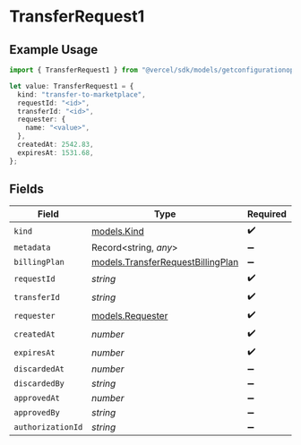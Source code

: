 # TransferRequest1

## Example Usage

```typescript
import { TransferRequest1 } from "@vercel/sdk/models/getconfigurationop.js";

let value: TransferRequest1 = {
  kind: "transfer-to-marketplace",
  requestId: "<id>",
  transferId: "<id>",
  requester: {
    name: "<value>",
  },
  createdAt: 2542.83,
  expiresAt: 1531.68,
};
```

## Fields

| Field                                                                        | Type                                                                         | Required                                                                     | Description                                                                  |
| ---------------------------------------------------------------------------- | ---------------------------------------------------------------------------- | ---------------------------------------------------------------------------- | ---------------------------------------------------------------------------- |
| `kind`                                                                       | [models.Kind](../models/kind.md)                                             | :heavy_check_mark:                                                           | N/A                                                                          |
| `metadata`                                                                   | Record<string, *any*>                                                        | :heavy_minus_sign:                                                           | N/A                                                                          |
| `billingPlan`                                                                | [models.TransferRequestBillingPlan](../models/transferrequestbillingplan.md) | :heavy_minus_sign:                                                           | N/A                                                                          |
| `requestId`                                                                  | *string*                                                                     | :heavy_check_mark:                                                           | N/A                                                                          |
| `transferId`                                                                 | *string*                                                                     | :heavy_check_mark:                                                           | N/A                                                                          |
| `requester`                                                                  | [models.Requester](../models/requester.md)                                   | :heavy_check_mark:                                                           | N/A                                                                          |
| `createdAt`                                                                  | *number*                                                                     | :heavy_check_mark:                                                           | N/A                                                                          |
| `expiresAt`                                                                  | *number*                                                                     | :heavy_check_mark:                                                           | N/A                                                                          |
| `discardedAt`                                                                | *number*                                                                     | :heavy_minus_sign:                                                           | N/A                                                                          |
| `discardedBy`                                                                | *string*                                                                     | :heavy_minus_sign:                                                           | N/A                                                                          |
| `approvedAt`                                                                 | *number*                                                                     | :heavy_minus_sign:                                                           | N/A                                                                          |
| `approvedBy`                                                                 | *string*                                                                     | :heavy_minus_sign:                                                           | N/A                                                                          |
| `authorizationId`                                                            | *string*                                                                     | :heavy_minus_sign:                                                           | N/A                                                                          |